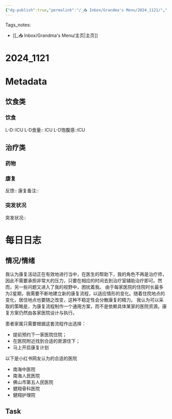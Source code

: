 ```yaml
---
{"dg-publish":true,"permalink":"/_📥 Inbox/Grandma's Menu/2024_1121/","tags":["🏥"]}
---
```


 Tags_notes:
 -  [[_📥 Inbox/Grandma's Menu/主页\|主页]]
# 2024_1121
# Metadata
## 饮食类
### 饮食
L-D::ICU
L-D食量::  ICU
L-D饱腹感::ICU
## 治疗类
### 药物
### 康复
反馈:: 
康复备注::
### 突发状况
突发状况::
# 每日日志
## 情况/情绪
我认为康复活动正在有效地进行当中，在医生的帮助下，我的角色不再是治疗师，因此不需要承担非常大的压力，只要在相应的时间去到治疗室辅助治疗即可。然而，另一些问题又进入了我的视野中，困扰着我。
由于每家医院的住院时长最多为2星期，我需要不断地建立新的康复流程，以适应情形的变化。随着住院地点的变化，居住地点也要随之改变，这种不稳定性会分散康复的精力。
我认为可以采取的策略是，为康复流程制作一个通用方案，而不是依赖具体某家的医院资源。康复方案仍然由各家医院设计与执行。

患者家属只需要根据这套流程作出选择：
- 提前预约下一家医院住院；
- 在医院附近找到合适的房源住下；
- 马上开启康复计划

以下是小红书网友认为的合适的医院
- 南海中医院
- 南海人民医院
-  佛山市第五人民医院
-  健翔骨科医院
-  健翔护理院


## Task

